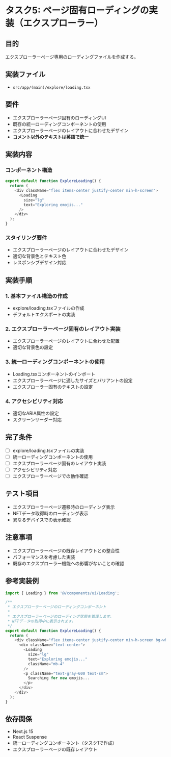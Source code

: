 # タスク5: ページ固有ローディングの実装（エクスプローラー）

## 目的
エクスプローラーページ専用のローディングファイルを作成する。

## 実装ファイル
- `src/app/(main)/explore/loading.tsx`

## 要件
- エクスプローラーページ固有のローディングUI
- 既存の統一ローディングコンポーネントの使用
- エクスプローラーページのレイアウトに合わせたデザイン
- **コメント以外のテキストは英語で統一**

## 実装内容

### コンポーネント構造
```typescript
export default function ExploreLoading() {
  return (
    <div className="flex items-center justify-center min-h-screen">
      <Loading 
        size="lg" 
        text="Exploring emojis..." 
      />
    </div>
  );
}
```

### スタイリング要件
- エクスプローラーページのレイアウトに合わせたデザイン
- 適切な背景色とテキスト色
- レスポンシブデザイン対応

## 実装手順

### 1. 基本ファイル構造の作成
- explore/loading.tsxファイルの作成
- デフォルトエクスポートの実装

### 2. エクスプローラーページ固有のレイアウト実装
- エクスプローラーページのレイアウトに合わせた配置
- 適切な背景色の設定

### 3. 統一ローディングコンポーネントの使用
- Loading.tsxコンポーネントのインポート
- エクスプローラーページに適したサイズとバリアントの設定
- エクスプローラー固有のテキストの設定

### 4. アクセシビリティ対応
- 適切なARIA属性の設定
- スクリーンリーダー対応

## 完了条件
- [ ] explore/loading.tsxファイルの実装
- [ ] 統一ローディングコンポーネントの使用
- [ ] エクスプローラーページ固有のレイアウト実装
- [ ] アクセシビリティ対応
- [ ] エクスプローラーページでの動作確認

## テスト項目
- エクスプローラーページ遷移時のローディング表示
- NFTデータ取得時のローディング表示
- 異なるデバイスでの表示確認

## 注意事項
- エクスプローラーページの既存レイアウトとの整合性
- パフォーマンスを考慮した実装
- 既存のエクスプローラー機能への影響がないことの確認

## 参考実装例
```typescript
import { Loading } from '@/components/ui/Loading';

/**
 * エクスプローラーページのローディングコンポーネント
 * 
 * エクスプローラーページのローディング状態を管理します。
 * NFTデータの取得中に表示されます。
 */
export default function ExploreLoading() {
  return (
    <div className="flex items-center justify-center min-h-screen bg-white">
      <div className="text-center">
        <Loading 
          size="lg" 
          text="Exploring emojis..." 
          className="mb-4"
        />
        <p className="text-gray-600 text-sm">
          Searching for new emojis...
        </p>
      </div>
    </div>
  );
}
```

## 依存関係
- Next.js 15
- React Suspense
- 統一ローディングコンポーネント（タスク1で作成）
- エクスプローラーページの既存レイアウト 